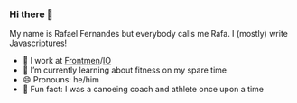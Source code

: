 ### Hi there 👋

My name is Rafael Fernandes but everybody calls me Rafa. I (mostly) write Javascriptures!

- 🔭 I work at [Frontmen](https://www.iodigital.com/nl/history/frontmen)/[IO](https://www.iodigital.com/)
- 💪 I’m currently learning about fitness on my spare time
- 😄 Pronouns: he/him
- 🛶 Fun fact: I was a canoeing coach and athlete once upon a time
